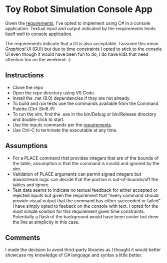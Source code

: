 # Toy Robot Simulation Console App

Given the [requirements](./requirements.md), I've opted to implement using C# in a console application. Textual input and output indicated by the requirements lends itself well to console application.

The requirements indicate that a UI is also acceptable. I assume this mean *Graphical* UI (GUI) but due to time constraints I opted to stick to the console UI even though it would have been fun to do, I do have kids that need attention too on the weekend. :)

## Instructions

- Clone the repo
- Open the repo directory using VS Code.
- Install the .net (8.0) dependencies if they are not already.
- To build and run tests use the commands available from the Command Palette (Ctrl-Shift-P)
- To run the sim, find the .exe in the bin/Debug or bin/Release directory and double-click to start.
- Use the inputs commands per the [requirements](./requirements.md).
- Use Ctrl-C to terminate the executable at any time.

## Assumptions

- For a PLACE command that provides integers that are of the bounds of the table, assumption is that the command is invalid and ignored by the sim.
- Validation of PLACE arguments can permit signed integers but downstream logic can decide that the postion is out-of-bounds/off the tables and ignore.
- Test data seems to indicate no textual feedback for either accepted or rejected inputs but given the requirement that "every command should provide visual output that the command has either succeeded or failed" I have simply opted to feeback on the console with text. I opted for the most simple solution for this requirement given time constraints. Potentially a flash of the background would have been cooler but drew the line at simplicity in this case.

## Comments

I made the decision to avoid thrid-party libraries as I thought it would better showcase my knowledge of C# language and syntax a little better.
